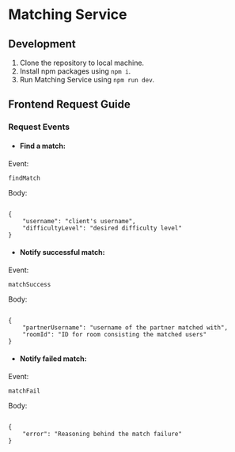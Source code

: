 # Matching Service

## Development

1. Clone the repository to local machine.
2. Install npm packages using `npm i`.
3. Run Matching Service using `npm run dev`.

## Frontend Request Guide

### Request Events

-   #### Find a match:

Event: <pre><code>findMatch</code></pre>

Body:

<pre><code>
{
    "username": "client's username",
    "difficultyLevel": "desired difficulty level"
}
</code></pre>

-   #### Notify successful match:

Event: <pre><code>matchSuccess</code></pre>

Body:

<pre><code>
{
    "partnerUsername": "username of the partner matched with",
    "roomId": "ID for room consisting the matched users"
}
</code></pre>

-   #### Notify failed match:

Event: <pre><code>matchFail</code></pre>

Body:

<pre><code>
{
    "error": "Reasoning behind the match failure"
}
</code></pre>
